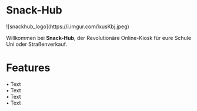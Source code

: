 <h1><b>Snack-Hub</b></h1>
![snackhub_logo](https://i.imgur.com/lxusKbj.jpeg)

Willkommen bei <b>Snack-Hub</b>, der Revolutionäre Online-Kiosk für eure Schule Uni oder Straßenverkauf.

<h1><b>Features</b></h1>
• Text<br>
• Text<br>
• Text<br>
• Text<br>
